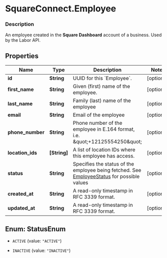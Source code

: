 # SquareConnect.Employee

### Description

An employee created in the **Square Dashboard** account of a business.  Used by the Labor API.

## Properties
Name | Type | Description | Notes
------------ | ------------- | ------------- | -------------
**id** | **String** | UUID for this &#x60;Employee&#x60;. | [optional] 
**first_name** | **String** | Given (first) name of the employee. | [optional] 
**last_name** | **String** | Family (last) name of the employee | [optional] 
**email** | **String** | Email of the employee | [optional] 
**phone_number** | **String** | Phone number of the employee in E.164 format, i.e. \&quot;+12125554250\&quot; | [optional] 
**location_ids** | **[String]** | A list of location IDs where this employee has access. | [optional] 
**status** | **String** | Specifies the status of the employee being fetched. See [EmployeeStatus](#type-employeestatus) for possible values | [optional] 
**created_at** | **String** | A read-only timestamp in RFC 3339 format. | [optional] 
**updated_at** | **String** | A read-only timestamp in RFC 3339 format. | [optional] 


<a name="StatusEnum"></a>
## Enum: StatusEnum


* `ACTIVE` (value: `"ACTIVE"`)

* `INACTIVE` (value: `"INACTIVE"`)




